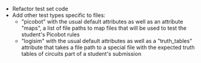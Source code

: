 * Refactor test set code
* Add other test types specific to files:
    - "picobot" with the usual default attributes as well as an attribute
      "maps", a list of file paths to map files that will be used to test the
      student's Picobot rules
    - "logisim" with the usual default attributes as well as a "truth_tables"
      attribute that takes a file path to a special file with the expected
      truth tables of circuits part of a student's submission
